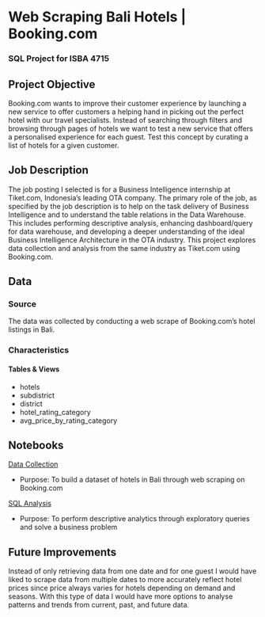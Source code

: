# Web Scraping Bali Hotels | Booking.com
### SQL Project for ISBA 4715

## Project Objective
Booking.com wants to improve their customer experience by launching a new service to offer customers a helping hand in picking out the perfect hotel with our travel specialists. Instead of searching through filters and browsing through pages of hotels we want to test a new service that offers a personalised experience for each guest. Test this concept by curating a list of hotels for a given customer.


## Job Description
The job posting I selected is for a Business Intelligence internship at Tiket.com, Indonesia’s leading OTA company. The primary role of the job, as specified by the job description is to help on the task delivery of Business Intelligence and to understand the table relations in the Data Warehouse. This includes performing descriptive analysis, enhancing dashboard/query for data warehouse, and developing a deeper understanding of the ideal Business Intelligence Architecture in the OTA industry. This project explores data collection and analysis from the same industry as Tiket.com using Booking.com.


## Data
### Source
The data was collected by conducting a web scrape of Booking.com’s hotel listings in Bali.

### Characteristics
#### Tables & Views
* hotels
* subdistrict
* district
* hotel_rating_category
* avg_price_by_rating_category

## Notebooks
[Data Collection](./blob/main/data_collection.ipynb)
* Purpose: To build a dataset of hotels in Bali through web scraping on Booking.com

[SQL Analysis](./blob/main/sql_analysis.ipynb)
* Purpose: To perform descriptive analytics through exploratory queries and solve a business problem 

## Future Improvements
Instead of only retrieving data from one date and for one guest I would have liked to scrape data from multiple dates to more accurately reflect hotel prices since price always varies for hotels depending on demand and seasons. With this type of data I would have more options to analyse patterns and trends from current, past, and future data. 
